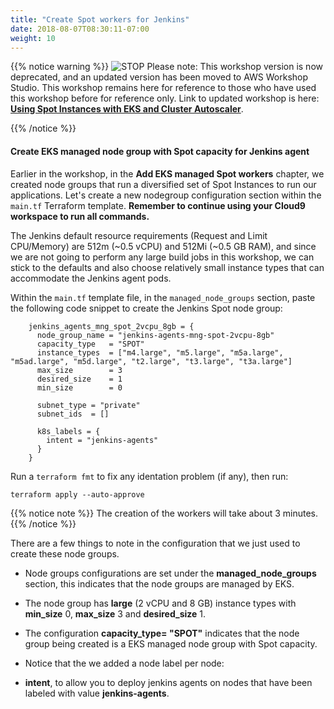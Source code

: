 ```yaml
---
title: "Create Spot workers for Jenkins"
date: 2018-08-07T08:30:11-07:00
weight: 10
---
```


{{% notice warning %}}
![STOP](../../images/stop_small.png)
Please note: This workshop version is now deprecated, and an updated version has been moved to AWS Workshop Studio. This workshop remains here for reference to those who have used this workshop before for reference only. Link to updated workshop is here: **[Using Spot Instances with EKS and Cluster Autoscaler](https://catalog.us-east-1.prod.workshops.aws/workshops/f2826b1b-f057-4782-bc49-91004eafd48f/en-US)**.

{{% /notice %}}


#### Create EKS managed node group with Spot capacity for Jenkins agent

Earlier in the workshop, in the **Add EKS managed Spot workers** chapter, we created node groups that run a diversified set of Spot Instances to run our applications. Let's create a new nodegroup configuration section within the `main.tf` Terraform template. **Remember to continue using your Cloud9 workspace to run all commands.** 

The Jenkins default resource requirements (Request and Limit CPU/Memory) are 512m (~0.5 vCPU) and 512Mi (~0.5 GB RAM), and since we are not going to perform any large build jobs in this workshop, we can stick to the defaults and also choose relatively small instance types that can accommodate the Jenkins agent pods.

Within the `main.tf` template file, in the `managed_node_groups` section, paste the following code snippet to create the Jenkins Spot node group:

```
    jenkins_agents_mng_spot_2vcpu_8gb = {
      node_group_name = "jenkins-agents-mng-spot-2vcpu-8gb"
      capacity_type   = "SPOT"
      instance_types  = ["m4.large", "m5.large", "m5a.large", "m5ad.large", "m5d.large", "t2.large", "t3.large", "t3a.large"]
      max_size        = 3
      desired_size    = 1
      min_size        = 0

      subnet_type = "private"
      subnet_ids  = []

      k8s_labels = {
        intent = "jenkins-agents"
      }
    }
```

Run a `terraform fmt` to fix any identation problem (if any), then run:

```
terraform apply --auto-approve
```

{{% notice note %}}
The creation of the workers will take about 3 minutes.
{{% /notice %}}

There are a few things to note in the configuration that we just used to create these node groups.

 * Node groups configurations are set under the **managed_node_groups** section, this indicates that the node groups are managed by EKS.
 * The node group has **large** (2 vCPU and 8 GB) instance types with **min_size** 0, **max_size** 3 and **desired_size** 1.
 * The configuration **capacity_type= "SPOT"** indicates that the node group being created is a EKS managed node group with Spot capacity.
 * Notice that the we added a node label per node:

  * **intent**, to allow you to deploy jenkins agents on nodes that have been labeled with value **jenkins-agents**.